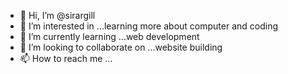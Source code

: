 - 👋 Hi, I’m @sirargill
- 👀 I’m interested in ...learning more about computer and coding
- 🌱 I’m currently learning ...web development 
- 💞️ I’m looking to collaborate on ...website building
- 📫 How to reach me ...

<!---
sirargill/sirargill is a ✨ special ✨ repository because its `README.md` (this file) appears on your GitHub profile.
You can click the Preview link to take a look at your changes.
--->
